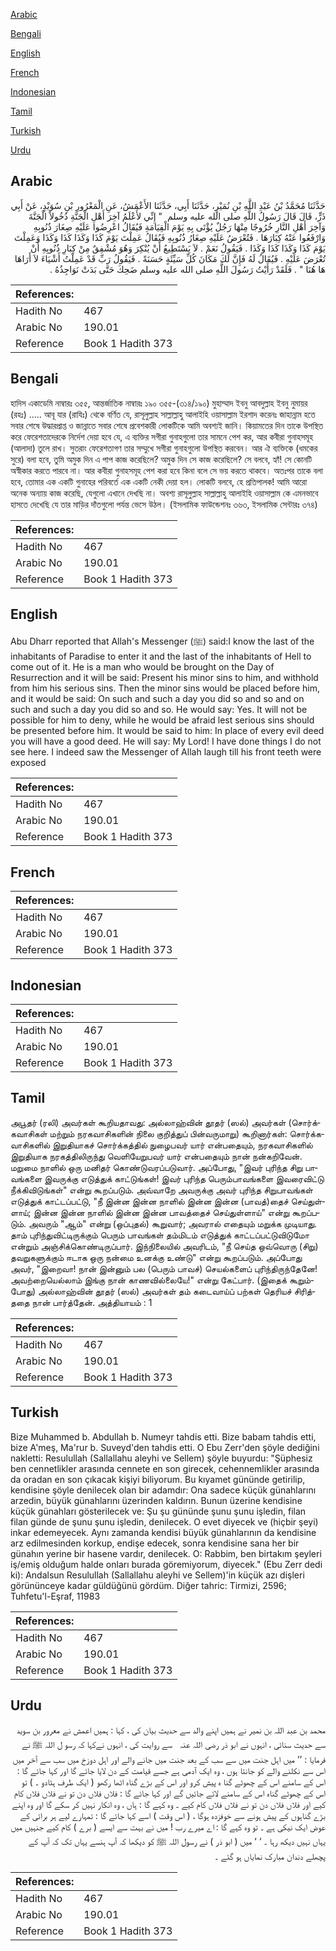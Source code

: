 [Arabic](#arabic)

[Bengali](#bengali)

[English](#english)

[French](#french)

[Indonesian](#indonesian)

[Tamil](#tamil)

[Turkish](#turkish)

[Urdu](#urdu)

## Arabic


<div dir="rtl" lang="ar" style={{fontSize:'larger',backgroundColor:'#f8f9fa',padding:20}}>
حَدَّثَنَا مُحَمَّدُ بْنُ عَبْدِ اللَّهِ بْنِ نُمَيْرٍ، حَدَّثَنَا أَبِي، حَدَّثَنَا الأَعْمَشُ، عَنِ الْمَعْرُورِ بْنِ سُوَيْدٍ، عَنْ أَبِي ذَرٍّ، قَالَ قَالَ رَسُولُ اللَّهِ صلى الله عليه وسلم ‏ "‏ إِنِّي لأَعْلَمُ آخِرَ أَهْلِ الْجَنَّةِ دُخُولاً الْجَنَّةَ وَآخِرَ أَهْلِ النَّارِ خُرُوجًا مِنْهَا رَجُلٌ يُؤْتَى بِهِ يَوْمَ الْقِيَامَةِ فَيُقَالُ اعْرِضُوا عَلَيْهِ صِغَارَ ذُنُوبِهِ وَارْفَعُوا عَنْهُ كِبَارَهَا ‏.‏ فَتُعْرَضُ عَلَيْهِ صِغَارُ ذُنُوبِهِ فَيُقَالُ عَمِلْتَ يَوْمَ كَذَا وَكَذَا كَذَا وَكَذَا وَعَمِلْتَ يَوْمَ كَذَا وَكَذَا كَذَا وَكَذَا ‏.‏ فَيَقُولُ نَعَمْ ‏.‏ لاَ يَسْتَطِيعُ أَنْ يُنْكِرَ وَهُوَ مُشْفِقٌ مِنْ كِبَارِ ذُنُوبِهِ أَنْ تُعْرَضَ عَلَيْهِ ‏.‏ فَيُقَالُ لَهُ فَإِنَّ لَكَ مَكَانَ كُلِّ سَيِّئَةٍ حَسَنَةً ‏.‏ فَيَقُولُ رَبِّ قَدْ عَمِلْتُ أَشْيَاءَ لاَ أَرَاهَا هَا هُنَا ‏"‏ ‏.‏ فَلَقَدْ رَأَيْتُ رَسُولَ اللَّهِ صلى الله عليه وسلم ضَحِكَ حَتَّى بَدَتْ نَوَاجِذُهُ ‏.‏
</div>
<div style={{backgroundColor:'#f8f9fa',padding:20, marginBottom: 10}}><table> <thead> <tr> <th>References:</th> <th></th> </tr> </thead> <tbody><tr><td>Hadith No</td><td>467</td></tr><tr><td>Arabic No</td><td>190.01</td></tr><tr><td>Reference</td><td>Book 1 Hadith 373</td></tr></tbody></table></div>

## Bengali


<div dir="ltr" lang="bn" style={{fontSize:'larger',backgroundColor:'#f8f9fa',padding:20}}>
হাদিস একাডেমি নাম্বারঃ ৩৫৫, আন্তর্জাতিক নাম্বারঃ ১৯০ ৩৫৫-(৩১৪/১৯০) মুহাম্মাদ ইবনু আবদুল্লাহ ইবনু নুমায়র (রহঃ) ..... আবূ যার (রাযিঃ) থেকে বর্ণিত যে, রাসূলুল্লাহ সাল্লাল্লাহু আলাইহি ওয়াসাল্লাম ইরশাদ করেনঃ জাহান্নাম হতে সবার শেষে উদ্ধারপ্রাপ্ত ও জান্নাতে সবার শেষে প্রবেশকারী লোকটিকে আমি অবশ্যই জানি। কিয়ামতের দিন তাকে উপস্থিত করে ফেরেশতাদেরকে নির্দেশ দেয়া হবে যে, এ ব্যক্তির সগীরা গুনাহগুলো তার সামনে পেশ কর, আর কবীরা গুনাহসমূহ (আলাদা) তুলে রাখ। সুতরাং ফেরেশতাগণ তার সম্মুখে সগীরা গুনাহগুলো উপস্থিত করবেন। আর ঐ ব্যক্তিকে (ধমকের সুরে) বলা হবে, তুমি অমুক দিন এ পাপ কাজ করেছিলে? অমুক দিন সে কাজ করেছিলে? সে বলবে, হ্যাঁ! সে কোনটি অস্বীকার করতে পারবে না। আর কবীরা গুনাহসমূহ পেশ করা হবে কিনা বলে সে ভয় করতে থাকবে। অতঃপর তাকে বলা হবে, তোমার এক একটি গুনাহের পরিবর্তে এক একটি নেকী দেয়া হল। লোকটি বলবে, হে প্রতিপালক! আমি আরো অনেক অন্যায় কাজ করেছি, যেগুলো এখানে দেখছি না। অবশ্য রাসূলুল্লাহ সাল্লাল্লাহু আলাইহি ওয়াসাল্লাম কে এমনভাবে হাসতে দেখেছি যে তার মাড়ির দাঁতগুলো পর্যন্ত ভেসে উঠল। (ইসলামিক ফাউন্ডেশনঃ ৩৬৩, ইসলামিক সেন্টারঃ ৩৭৪)
</div>
<div style={{backgroundColor:'#f8f9fa',padding:20, marginBottom: 10}}><table> <thead> <tr> <th>References:</th> <th></th> </tr> </thead> <tbody><tr><td>Hadith No</td><td>467</td></tr><tr><td>Arabic No</td><td>190.01</td></tr><tr><td>Reference</td><td>Book 1 Hadith 373</td></tr></tbody></table></div>

## English


<div dir="ltr" lang="en" style={{fontSize:'larger',backgroundColor:'#f8f9fa',padding:20}}>
Abu Dharr reported that Allah's Messenger (ﷺ) said:I know the last of the inhabitants of Paradise to enter it and the last of the inhabitants of Hell to come out of it. He is a man who would be brought on the Day of Resurrection and it will be said: Present his minor sins to him, and withhold from him his serious sins. Then the minor sins would be placed before him, and it would be said: On such and such a day you did so and so and on such and such a day you did so and so. He would say: Yes. It will not be possible for him to deny, while he would be afraid lest serious sins should be presented before him. It would be said to him: In place of every evil deed you will have a good deed. He will say: My Lord! I have done things I do not see here. I indeed saw the Messenger of Allah laugh till his front teeth were exposed
</div>
<div style={{backgroundColor:'#f8f9fa',padding:20, marginBottom: 10}}><table> <thead> <tr> <th>References:</th> <th></th> </tr> </thead> <tbody><tr><td>Hadith No</td><td>467</td></tr><tr><td>Arabic No</td><td>190.01</td></tr><tr><td>Reference</td><td>Book 1 Hadith 373</td></tr></tbody></table></div>

## French


<div dir="ltr" lang="fr" style={{fontSize:'larger',backgroundColor:'#f8f9fa',padding:20}}>

</div>
<div style={{backgroundColor:'#f8f9fa',padding:20, marginBottom: 10}}><table> <thead> <tr> <th>References:</th> <th></th> </tr> </thead> <tbody><tr><td>Hadith No</td><td>467</td></tr><tr><td>Arabic No</td><td>190.01</td></tr><tr><td>Reference</td><td>Book 1 Hadith 373</td></tr></tbody></table></div>

## Indonesian


<div dir="ltr" lang="id" style={{fontSize:'larger',backgroundColor:'#f8f9fa',padding:20}}>

</div>
<div style={{backgroundColor:'#f8f9fa',padding:20, marginBottom: 10}}><table> <thead> <tr> <th>References:</th> <th></th> </tr> </thead> <tbody><tr><td>Hadith No</td><td>467</td></tr><tr><td>Arabic No</td><td>190.01</td></tr><tr><td>Reference</td><td>Book 1 Hadith 373</td></tr></tbody></table></div>

## Tamil


<div dir="ltr" lang="ta" style={{fontSize:'larger',backgroundColor:'#f8f9fa',padding:20}}>
அபூதர் (ரலி) அவர்கள் கூறியதாவது: அல்லாஹ்வின் தூதர் (ஸல்) அவர்கள் (சொர்க்கவாசிகள் மற்றும் நரகவாசிகளின் நிலை குறித்துப் பின்வருமாறு) கூறினார்கள்: சொர்க்கவாசிகளில் இறுதியாகச் சொர்க்கத்தில் நுழைபவர் யார் என்பதையும், நரகவாசிகளில் இறுதியாக நரகத்திலிருந்து வெளியேறுபவர் யார் என்பதையும் நான் நன்கறிவேன். மறுமை நாளில் ஒரு மனிதர் கொண்டுவரப்படுவார். அப்போது, "இவர் புரிந்த சிறு பாவங்களை இவருக்கு எடுத்துக் காட்டுங்கள்! இவர் புரிந்த பெரும்பாவங்களை இவரைவிட்டு நீக்கிவிடுங்கள்" என்று கூறப்படும். அவ்வாறே அவருக்கு அவர் புரிந்த சிறுபாவங்கள் எடுத்துக் காட்டப்பட்டு, "நீ இன்ன இன்ன நாளில் இன்ன இன்ன (பாவத்)தைச் செய்துள்ளாய்; இன்ன இன்ன நாளில் இன்ன இன்ன பாவத்தைச் செய்துள்ளாய்" என்று கூறப்படும். அவரும் "ஆம்" என்று (ஒப்புதல்) கூறுவார்; அவரால் எதையும் மறுக்க முடியாது. தாம் புரிந்துவிட்டிருக்கும் பெரும் பாவங்கள் தம்மிடம் எடுத்துக் காட்டப்பட்டுவிடுமோ என்றும் அஞ்சிக்கொண்டிருப்பார். இந்நிலையில் அவரிடம், "நீ செய்த ஒவ்வொரு (சிறு) தவறுகளுக்கும் ஈடாக ஒரு நன்மை உனக்கு உண்டு" என்று கூறப்படும். அப்போது அவர், "இறைவா! நான் இன்னும் பல (பெரும் பாவச்) செயல்களைப் புரிந்திருந்தேனே! அவற்றையெல்லாம் இங்கு நான் காணவில்லையே!" என்று கேட்பார். (இதைக் கூறும்போது) அல்லாஹ்வின் தூதர் (ஸல்) அவர்கள் தம் கடைவாய்ப் பற்கள் தெரியச் சிரித்ததை நான் பார்த்தேன். அத்தியாயம் : 1
</div>
<div style={{backgroundColor:'#f8f9fa',padding:20, marginBottom: 10}}><table> <thead> <tr> <th>References:</th> <th></th> </tr> </thead> <tbody><tr><td>Hadith No</td><td>467</td></tr><tr><td>Arabic No</td><td>190.01</td></tr><tr><td>Reference</td><td>Book 1 Hadith 373</td></tr></tbody></table></div>

## Turkish


<div dir="ltr" lang="tr" style={{fontSize:'larger',backgroundColor:'#f8f9fa',padding:20}}>
Bize Muhammed b. Abdullah b. Numeyr tahdis etti. Bize babam tahdis etti, bize A'meş, Ma'rur b. Suveyd'den tahdis etti. O Ebu Zerr'den şöyle dediğini nakletti: Resulullah (Sallallahu aleyhi ve Sellem) şöyle buyurdu: "Şüphesiz ben cennetlikler arasında cennete en son girecek, cehennemlikler arasında da oradan en son çıkacak kişiyi biliyorum. Bu kıyamet gününde getirilip, kendisine şöyle denilecek olan bir adamdır: Ona sadece küçük günahlarını arzedin, büyük günahlarını üzerinden kaldırın. Bunun üzerine kendisine küçük günahları gösterilecek ve: Şu şu gününde şunu şunu işledin, filan filan günde de şunu şunu işledin, denilecek. O evet diyecek ve (hiçbir şeyi) inkar edemeyecek. Aynı zamanda kendisi büyük günahlarının da kendisine arz edilmesinden korkup, endişe edecek, sonra kendisine sana her bir günahın yerine bir hasene vardır, denilecek. O: Rabbim, ben birtakım şeyleri iş/emiş olduğum halde onları burada göremiyorum, diyecek." (Ebu Zerr dedi ki): Andalsun Resulullah (Sallallahu aleyhi ve Sellem)'in küçük azı dişleri görününceye kadar güldüğünü gördüm. Diğer tahric: Tirmizi, 2596; Tuhfetu'l-Eşraf, 11983
</div>
<div style={{backgroundColor:'#f8f9fa',padding:20, marginBottom: 10}}><table> <thead> <tr> <th>References:</th> <th></th> </tr> </thead> <tbody><tr><td>Hadith No</td><td>467</td></tr><tr><td>Arabic No</td><td>190.01</td></tr><tr><td>Reference</td><td>Book 1 Hadith 373</td></tr></tbody></table></div>

## Urdu


<div dir="rtl" lang="ur" style={{fontSize:'larger',backgroundColor:'#f8f9fa',padding:20}}>
محمد بن عبد اللہ بن نمیر نے ہمیں اپنے والد سے حدیث بیان کی ، کہا : ہمیں اعمش نے معرور بن سوید سے حدیث سنائی ، انہوں نے ابو ذر ‌رضی ‌اللہ ‌عنہ ‌ ‌ سے روایت کی ، انہوں نےکہا کہ رسو ل اللہ ﷺ نے فرمایا : ’’ میں اہل جنت میں سے سب کے بعد جنت میں جانے والے اور اہل دوزخ میں سب سے آخر میں اس سے نکلنے والے کو جانتا ہوں ، وہ ایک آدمی ہے جسے قیامت کے دن لایا جائے گا اور کہا جائے گا : اس کے سامنے اس کے چھوٹے گنا ہ پیش کرو اور اس کے بڑے گناہ اٹھا رکھو ( ایک طرف ہٹادو ۔ ) تو اس کے چھوٹے گناہ اس کے سامنے لائے جائیں گے اور کہا جائے گا : فلاں فلاں دن تو نے فلاں فلاں کام کیے اور فلاں فلاں دن تو نے فلاں فلاں کام کیے ۔ وہ کہے گا : ہاں ، وہ انکار نہیں کر سکے گا اور وہ اپنے بڑے گناہوں کے پیش ہونے سے خوفزدہ ہوگا ، ( اس وقت ) اسے کہا جائے گا : تمہارے لیے ہر برائی کے عوض ایک نیکی ہے ۔ تو وہ کہے گا : اے میرے رب ! میں نے بہت سے ایسے ( برے ) کام کیے جنہیں میں یہاں نہیں دیکھ رہا ۔ ‘ ‘ میں ( ابو ذر ) نے رسول اللہ ﷺ کو دیکھا کہ آپ ہنسے یہاں تک کہ آپ کے پچھلے دندان مبارک نمایاں ہو گئے ۔
</div>
<div style={{backgroundColor:'#f8f9fa',padding:20, marginBottom: 10}}><table> <thead> <tr> <th>References:</th> <th></th> </tr> </thead> <tbody><tr><td>Hadith No</td><td>467</td></tr><tr><td>Arabic No</td><td>190.01</td></tr><tr><td>Reference</td><td>Book 1 Hadith 373</td></tr></tbody></table></div>